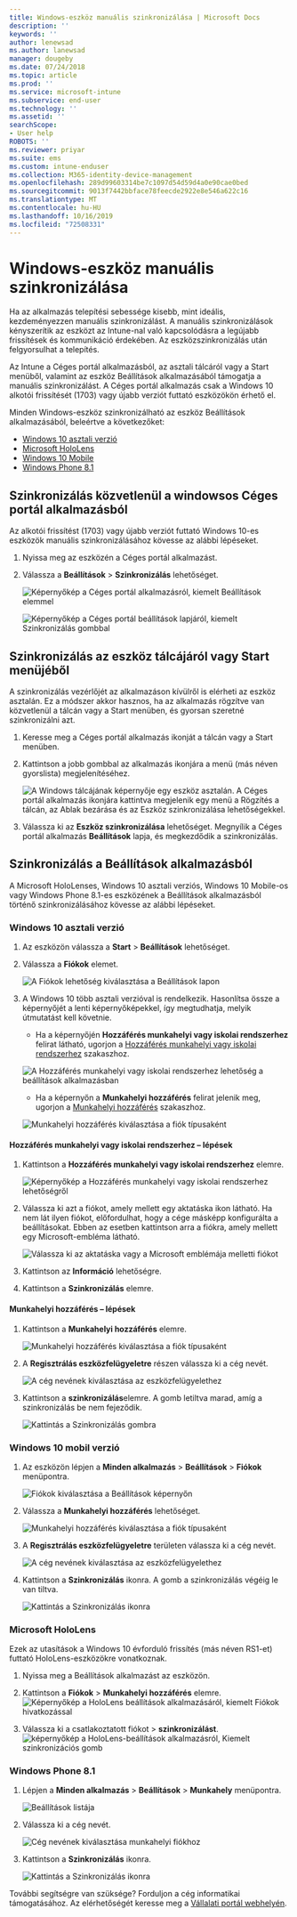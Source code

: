 ```yaml
---
title: Windows-eszköz manuális szinkronizálása | Microsoft Docs
description: ''
keywords: ''
author: lenewsad
ms.author: lanewsad
manager: dougeby
ms.date: 07/24/2018
ms.topic: article
ms.prod: ''
ms.service: microsoft-intune
ms.subservice: end-user
ms.technology: ''
ms.assetid: ''
searchScope:
- User help
ROBOTS: ''
ms.reviewer: priyar
ms.suite: ems
ms.custom: intune-enduser
ms.collection: M365-identity-device-management
ms.openlocfilehash: 289d99603314be7c1097d54d59d4a0e90cae0bed
ms.sourcegitcommit: 9013f7442bbface78feecde2922e8e546a622c16
ms.translationtype: MT
ms.contentlocale: hu-HU
ms.lasthandoff: 10/16/2019
ms.locfileid: "72508331"
---
```

# <a name="sync-your-windows-device-manually"></a>Windows-eszköz manuális szinkronizálása

Ha az alkalmazás telepítési sebessége kisebb, mint ideális, kezdeményezzen manuális szinkronizálást. A manuális szinkronizálások kényszerítik az eszközt az Intune-nal való kapcsolódásra a legújabb frissítések és kommunikáció érdekében. Az eszközszinkronizálás után felgyorsulhat a telepítés.

Az Intune a Céges portál alkalmazásból, az asztali tálcáról vagy a Start menüből, valamint az eszköz Beállítások alkalmazásából támogatja a manuális szinkronizálást. A Céges portál alkalmazás csak a Windows 10 alkotói frissítését (1703) vagy újabb verziót futtató eszközökön érhető el. 

Minden Windows-eszköz szinkronizálható az eszköz Beállítások alkalmazásából, beleértve a következőket:

* [Windows 10 asztali verzió](#windows-10-desktop)  
* [Microsoft HoloLens](#microsoft-hololens)   
* [Windows 10 Mobile](#windows-10-mobile)  
* [Windows Phone 8.1](#windows-phone-81)    

## <a name="sync-directly-from-company-portal-app-for-windows"></a>Szinkronizálás közvetlenül a windowsos Céges portál alkalmazásból
Az alkotói frissítést (1703) vagy újabb verziót futtató Windows 10-es eszközök manuális szinkronizálásához kövesse az alábbi lépéseket.

1. Nyissa meg az eszközén a Céges portál alkalmazást.

2. Válassza a **Beállítások** > **Szinkronizálás** lehetőséget.

    ![Képernyőkép a Céges portál alkalmazásról, kiemelt Beállítások elemmel](./media/RS1_homePage_settings_04.png)  
    
    ![Képernyőkép a Céges portál beállítások lapjáról, kiemelt Szinkronizálás gombbal](./media/RS1_settingspage_sync05.png)  

## <a name="sync-from-device-taskbar-or-start-menu"></a>Szinkronizálás az eszköz tálcájáról vagy Start menüjéből   

A szinkronizálás vezérlőjét az alkalmazáson kívülről is elérheti az eszköz asztalán. Ez a módszer akkor hasznos, ha az alkalmazás rögzítve van közvetlenül a tálcán vagy a Start menüben, és gyorsan szeretné szinkronizálni azt.  

1. Keresse meg a Céges portál alkalmazás ikonját a tálcán vagy a Start menüben.  
2. Kattintson a jobb gombbal az alkalmazás ikonjára a menü (más néven gyorslista) megjelenítéséhez.  

    ![A Windows tálcájának képernyője egy eszköz asztalán. A Céges portál alkalmazás ikonjára kattintva megjelenik egy menü a Rögzítés a tálcán, az Ablak bezárása és az Eszköz szinkronizálása lehetőségekkel.](./media/sync-device-from-start-menu-1807.png)  

3. Válassza ki az **Eszköz szinkronizálása** lehetőséget. Megnyílik a Céges portál alkalmazás **Beállítások** lapja, és megkezdődik a szinkronizálás.  

## <a name="sync-from-settings-app"></a>Szinkronizálás a Beállítások alkalmazásból 
A Microsoft HoloLenses, Windows 10 asztali verziós, Windows 10 Mobile-os vagy Windows Phone 8.1-es eszközének a Beállítások alkalmazásból történő szinkronizálásához kövesse az alábbi lépéseket.  

### <a name="windows-10-desktop"></a>Windows 10 asztali verzió
1. Az eszközön válassza a **Start** > **Beállítások** lehetőséget.

2. Válassza a **Fiókok** elemet.

    ![A Fiókok lehetőség kiválasztása a Beállítások lapon](./media/win10pc-sync-2-settings-accounts.png)  

3. A Windows 10 több asztali verzióval is rendelkezik. Hasonlítsa össze a képernyőjét a lenti képernyőképekkel, így megtudhatja, melyik útmutatást kell követnie. 

    * Ha a képernyőjén **Hozzáférés munkahelyi vagy iskolai rendszerhez** felirat látható, ugorjon a [Hozzáférés munkahelyi vagy iskolai rendszerhez](#access-work-or-school-steps) szakaszhoz.

    ![A Hozzáférés munkahelyi vagy iskolai rendszerhez lehetőség a beállítások alkalmazásban](./media/w10-enroll-rs1-connect-to-work-or-school.png)  

    * Ha a képernyőn a **Munkahelyi hozzáférés** felirat jelenik meg, ugorjon a [Munkahelyi hozzáférés](#work-access-steps) szakaszhoz.  

    ![Munkahelyi hozzáférés kiválasztása a fiók típusaként](./media/win10pc-sync-3-work-access.png)

#### <a name="access-work-or-school-steps"></a>Hozzáférés munkahelyi vagy iskolai rendszerhez – lépések

1. Kattintson a **Hozzáférés munkahelyi vagy iskolai rendszerhez** elemre.

    ![Képernyőkép a Hozzáférés munkahelyi vagy iskolai rendszerhez lehetőségről](./media/w10-enroll-rs1-connect-to-work-or-school.png)  

2. Válassza ki azt a fiókot, amely mellett egy aktatáska ikon látható. Ha nem lát ilyen fiókot, előfordulhat, hogy a cége másképp konfigurálta a beállításokat. Ebben az esetben kattintson arra a fiókra, amely mellett egy Microsoft-embléma látható.

     ![Válassza ki az aktatáska vagy a Microsoft emblémája melletti fiókot](./media/win10pc-rs1-sync-info-button.png)

3. Kattintson az **Információ** lehetőségre. 

4. Kattintson a **Szinkronizálás** elemre. 

#### <a name="work-access-steps"></a>Munkahelyi hozzáférés – lépések

1. Kattintson a **Munkahelyi hozzáférés** elemre.

    ![Munkahelyi hozzáférés kiválasztása a fiók típusaként](./media/win10pc-sync-3-work-access.png)

2. A **Regisztrálás eszközfelügyeletre** részen válassza ki a cég nevét.

    ![A cég nevének kiválasztása az eszközfelügyelethez](./media/win10pc-sync-4-tap-com-name.png)

3. Kattintson a **szinkronizálás**elemre. A gomb letiltva marad, amíg a szinkronizálás be nem fejeződik.

    ![Kattintás a Szinkronizálás gombra](./media/win10pc-sync-5-tap-sync.png)  


### <a name="windows-10-mobile"></a>Windows 10 mobil verzió

   1. Az eszközön lépjen a **Minden alkalmazás** > **Beállítások** > **Fiókok** menüpontra.

       ![Fiókok kiválasztása a Beállítások képernyőn](./media/win10m-sync-1-settings-accounts.png)

   2. Válassza a **Munkahelyi hozzáférés** lehetőséget.

       ![Munkahelyi hozzáférés kiválasztása a fiók típusaként](./media/win10m-sync-2-work-access.png)

   3. A **Regisztrálás eszközfelügyeletre** területen válassza ki a cég nevét.

       ![A cég nevének kiválasztása az eszközfelügyelethez](./media/win10m-sync-3-tap-comp-name.png)

   4. Kattintson a **Szinkronizálás** ikonra. A gomb a szinkronizálás végéig le van tiltva.

       ![Kattintás a Szinkronizálás ikonra](./media/win10m-sync-4-tap-sync.png)  
### <a name="microsoft-hololens"></a>Microsoft HoloLens  
Ezek az utasítások a Windows 10 évforduló frissítés (más néven RS1-et) futtató HoloLens-eszközökre vonatkoznak. 
1. Nyissa meg a Beállítások alkalmazást az eszközön.  

2. Kattintson a **Fiókok** > **Munkahelyi hozzáférés** elemre.  
    ![Képernyőkép a HoloLens beállítások alkalmazásáról, kiemelt Fiókok hivatkozással](./media/RS1_holoLens_SettingsRS1_Accounts_06.png)  

3. Válassza ki a csatlakoztatott fiókot > **szinkronizálást**.  ![képernyőkép a HoloLens-beállítások alkalmazásról, Kiemelt szinkronizációs gomb](./media/RS1_holoLens_SyncRS1_Sync_08.png)  

### <a name="windows-phone-81"></a>Windows Phone 8.1

1. Lépjen a **Minden alkalmazás** > **Beállítások** > **Munkahely** menüpontra.

    ![Beállítások listája](./media/wp81-1-sync-settings-workplace.png)

2. Válassza ki a cég nevét.

    ![Cég nevének kiválasztása munkahelyi fiókhoz](./media/wp81-2-sync-tap-compname.png)

3. Kattintson a **Szinkronizálás** ikonra.

    ![Kattintás a Szinkronizálás ikonra](./media/wp81-3-sync-tap-sync-button.png)

További segítségre van szüksége? Forduljon a cég informatikai támogatásához. Az elérhetőségét keresse meg a [Vállalati portál webhelyén](https://go.microsoft.com/fwlink/?linkid=2010980).
